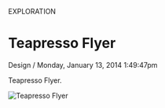 <p class="type">EXPLORATION</p>

# Teapresso Flyer

<p class="meta">Design  /  Monday, January 13, 2014 1:49:47pm</p>

Teapresso Flyer.

![Teapresso Flyer](https://farooq-agent.web.app/assets/images/works/large/kzsxStpE_work_image.jpg)
